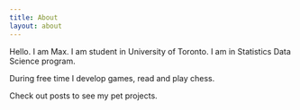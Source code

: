 ```yaml
---
title: About
layout: about
---
```


Hello. I am Max. I am student in University of Toronto. I am in Statistics Data Science program.

During free time I develop games, read and play chess. 

Check out posts to see my pet projects.

